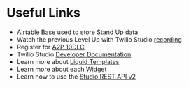 # Useful Links

* [Airtable Base](https://airtable.com/shrm6Y826DGAa9MP3) used to store Stand Up data
* Watch the previous Level Up with Twilio Studio [recording](https://ahoy.twilio.com/devgen_webinar_levelup_twilio_studio_NAMER-1)
* Register for [A2P 10DLC](https://support.twilio.com/hc/en-us/articles/1260801864489-How-do-I-register-to-use-A2P-10DLC-messaging-)
* Twilio Studio [Developer Documentation](https://www.twilio.com/docs/studio)
* Learn more about [Liquid Templates](https://www.twilio.com/docs/studio/user-guide/liquid-template-language)
* Learn more about each [Widget](https://www.twilio.com/docs/studio/widget-library)
* Learn how to use the [Studio REST API v2](https://www.twilio.com/docs/studio/rest-api/v2)
